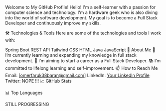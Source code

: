 Welcome to My GitHub Profile!
Hello! I'm a self-learner with a passion for computer science and technology. I'm a hardware geek who is also diving into the world of software development. My goal is to become a Full Stack Developer and continuously improve my skills.

🛠️ Technologies & Tools
Here are some of the technologies and tools I work with:

Spring Boot
REST API
Tailwind CSS
HTML
Java
JavaScript
🚀 About Me
🌱 I’m currently learning and expanding my knowledge in full stack development.
💼 I’m aiming to start a career as a Full Stack Developer.
📚 I’m committed to lifelong learning and self-improvement.
📫 How to Reach Me
Email: [omerfaruk38baran@gmail.com]
LinkedIn: [Your LinkedIn Profile](https://www.linkedin.com/in/%C3%B6mer-faruk-baran-890074b3/)
Twitter: NOPE !!!
📈 GitHub Stats

📊 Top Languages


STILL PROGRESSING
